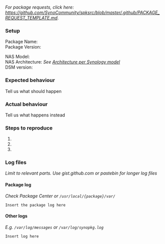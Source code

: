 _For package requests, click here: https://github.com/SynoCommunity/spksrc/blob/master/.github/PACKAGE_REQUEST_TEMPLATE.md_.

### Setup
Package Name:  
Package Version:  

NAS Model:  
NAS Architecture: _See [Architecture per Synology model](https://github.com/SynoCommunity/spksrc/wiki/Architecture-per-Synology-model)_  
DSM version:  

### Expected behaviour
Tell us what should happen

### Actual behaviour
Tell us what happens instead

### Steps to reproduce
1.  
2.  
3.  

### Log files
_Limit to relevant parts. Use gist.github.com or pastebin for longer log files_
#### Package log
_Check Package Center or `/usr/local/{package}/var/`_
```
Insert the package log here
```
#### Other logs
_E.g. `/var/log/messages` or `/var/log/synopkg.log`_
```
Insert log here
```
